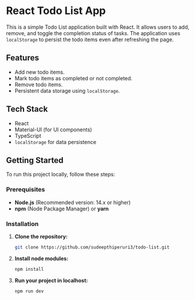 # React Todo List App

This is a simple Todo List application built with React. It allows users to add, remove, and toggle the completion status of tasks. The application uses `localStorage` to persist the todo items even after refreshing the page.

## Features

- Add new todo items.
- Mark todo items as completed or not completed.
- Remove todo items.
- Persistent data storage using `localStorage`.

## Tech Stack

- React
- Material-UI (for UI components)
- TypeScript
- `localStorage` for data persistence

## Getting Started

To run this project locally, follow these steps:

### Prerequisites

- **Node.js** (Recommended version: 14.x or higher)
- **npm** (Node Package Manager) or **yarn**

### Installation

1. **Clone the repository:**

   ```bash
   git clone https://github.com/sudeepthiperuri3/todo-list.git

2. **Install node modules:**
   
   ```bash
   npm install

3. **Run your project in localhost:**

    ```bash
    npm run dev
